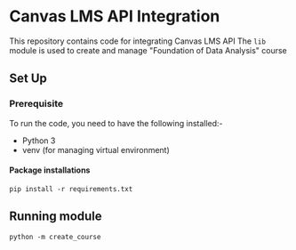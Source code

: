 # Canvas LMS API Integration
This repository contains code for integrating Canvas LMS API
The `lib` module is used to create and manage "Foundation of Data Analysis" course

## Set Up
### Prerequisite
To run the code, you need to have the following installed:-
- Python 3
- venv (for managing virtual environment)

#### Package installations
```
pip install -r requirements.txt
```
## Running module
```
python -m create_course
```